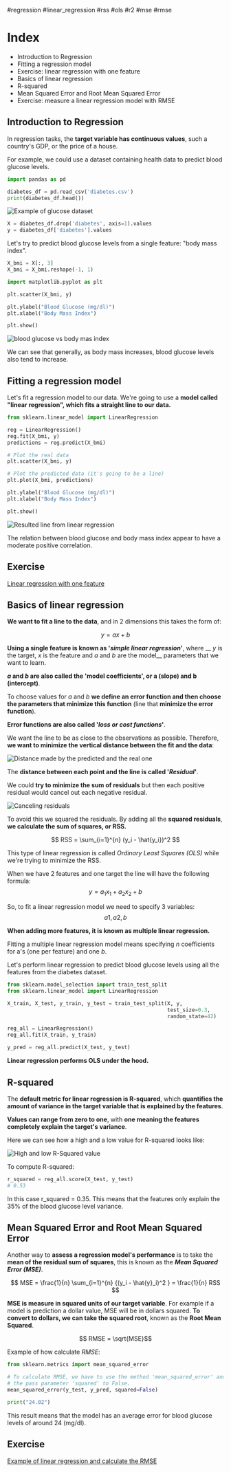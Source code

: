 #regression #linear_regression #rss #ols #r2 #mse #rmse 
# Index
- Introduction to Regression
- Fitting a regression model
- Exercise: linear regression with one feature
- Basics of linear regression
- R-squared
- Mean Squared Error and Root Mean Squared Error
- Exercise: measure a linear regression model with RMSE
    


## Introduction to Regression

In regression tasks, the __target variable has continuous values__, such a country's GDP, 
or the price of a house.

For example, we could use a dataset containing health data to predict blood glucose levels.

```python
import pandas as pd

diabetes_df = pd.read_csv('diabetes.csv')
print(diabetes_df.head())
```

![Example of glucose dataset](imgs/glucose_example_dataset.png)

```python
X = diabetes_df.drop('diabetes', axis=1).values
y = diabetes_df['diabetes'].values
```

Let's try to predict blood glucose levels from a single feature: "body mass index".
```python
X_bmi = X[:, 3]
X_bmi = X_bmi.reshape(-1, 1)

import matplotlib.pyplot as plt

plt.scatter(X_bmi, y)

plt.ylabel("Blood Glucose (mg/dl)")
plt.xlabel("Body Mass Index")

plt.show()
```

![blood glucose vs body mas index](imgs/body_mass_index_vs_blood_glucose.png)

We can see that generally, as body mass increases, blood glucose levels also tend to increase.


<h2 id="fitting_a_regression_model">Fitting a regression model</h2>

Let's fit a regression model to our data. We're going to use a __model called "linear regression", 
which fits a straight line to our data.__

```python
from sklearn.linear_model import LinearRegression

reg = LinearRegression()
reg.fit(X_bmi, y)
predictions = reg.predict(X_bmi)

# Plot the real data
plt.scatter(X_bmi, y)

# Plot the predicted data (it's going to be a line)
plt.plot(X_bmi, predictions)

plt.ylabel("Blood Glucose (mg/dl)")
plt.xlabel("Body Mass Index")

plt.show()
```

![Resulted line from linear regression](imgs/regression_line_resulted.png)

The relation between blood glucose and body mass index appear to have a moderate positive correlation.

## Exercise

[Linear regression with one feature](https://github.com/franciscosanchezoliver/machine_learning_training/blob/main/regression/00_linear_regression_with_one_feature.py)

## Basics of linear regression

__We want to fit a line to the data__, and in 2 dimensions this takes the form of:

$$ y = ax + b$$

__Using a single feature is known as '_simple linear regression_'__, 
where __ _y_ is the target, _x_ is the feature and  _a_ and _b_ are the model__ 
parameters that we want to learn.

___a_ and _b_ are also called the 'model coefficients', or a (slope) and b (intercept)__.

To choose values for _a_ and _b_ __we define an error function and then choose 
the parameters that minimize this function__ (line that __minimize the error function__).

__Error functions are also called '_loss or cost functions_'__. 

We want the line to be as close to the observations as possible. Therefore, 
__we want to minimize the vertical distance between the fit and the data__:

![Distance made by the predicted and the real one](imgs/distance_between_line_and_real_value.png)

The __distance between each point and the line is called '_Residual_'__. 

We could __try to minimize the sum of residuals__ but then each positive residual 
would cancel out each negative residual. 

![Canceling residuals](imgs/canceling_residuals.png)

To avoid this we squared the residuals. By adding all the __squared residuals__, 
__we calculate the sum of squares, or RSS.__

$$ RSS = \sum_{i=1}^{n} (y_i - \hat{y_i})^2  $$

This type of linear regression is called _Ordinary Least Squares (OLS)_ while we're
trying to minimize the RSS. 

When we have 2 features and one target the line will have the following formula:
$$ y = a_1  x_1 + a_2 x_2 + b $$

So, to fit a linear regression model we need to specify 3 variables: 
$$a1, a2, b$$

__When adding more features, it is known as multiple linear regression.__

Fitting a multiple linear regression model means specifying _n_ coefficients 
for a's (one per feature) and one _b_.

Let's perform linear regression to predict blood glucose levels using 
all the features from the diabetes dataset.

```python
from sklearn.model_selection import train_test_split
from sklearn.linear_model import LinearRegression

X_train, X_test, y_train, y_test = train_test_split(X, y,
                                                    test_size=0.3,
                                                    random_state=42)

reg_all = LinearRegression()
reg_all.fit(X_train, y_train)

y_pred = reg_all.predict(X_test, y_test)
```

__Linear regression performs OLS under the hood.__ 

## R-squared

The __default metric for linear regression is R-squared__, which __quantifies the amount 
of variance in the target variable that is explained by the features__.

__Values can range from zero to one__, with __one meaning the features completely explain 
the target's variance__. 

Here we can see how a high and a low value for R-squared looks like:

![High and low R-Squared value](imgs/r_squared_high_and_low.png)

To compute R-squared:
```python
r_squared = reg_all.score(X_test, y_test)
# 0.53
```

In this case r_squared = 0.35. This means that the features only explain the 35% of 
the blood glucose level variance.


## Mean Squared Error and Root Mean Squared Error

Another way to __assess a regression model's performance__ is to take the __mean of the 
residual sum of squares__, this is known as the ___Mean Squared Error (MSE)___.

$$ MSE = \frac{1}{n} \sum_{i=1}^{n} {(y_i - \hat{y}_i)^2 } = \frac{1}{n} RSS $$

__MSE is measure in squared units of our target variable__. For example if a model is 
prediction a dollar value, MSE will be in dollars squared. __To convert to dollars, we 
can take the squared root__, known as the __Root Mean Squared__.

$$ RMSE = \sqrt{MSE}$$

Example of how calculate _RMSE_:
```python
from sklearn.metrics import mean_squared_error

# To calculate RMSE, we have to use the method 'mean_squared_error' and
# the pass parameter 'squared' to False.
mean_squared_error(y_test, y_pred, squared=False)

print("24.02")
```

This result means that the model has an average error for blood glucose levels 
of around 24 (mg/dl).


## Exercise 
[Example of linear regression and calculate the RMSE](../../../regression/01_multiple_linear_regression.py)
